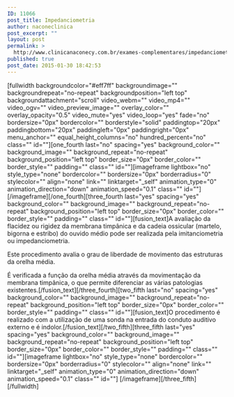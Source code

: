 ```yaml
---
ID: 11066
post_title: Impedanciometria
author: naconeclinica
post_excerpt: ""
layout: post
permalink: >
  http://www.clinicanaconecy.com.br/exames-complementares/impedanciometria/
published: true
post_date: 2015-01-30 18:42:53
---
```

[fullwidth backgroundcolor="#eff7ff" backgroundimage="" backgroundrepeat="no-repeat" backgroundposition="left top" backgroundattachment="scroll" video_webm="" video_mp4="" video_ogv="" video_preview_image="" overlay_color="" overlay_opacity="0.5" video_mute="yes" video_loop="yes" fade="no" bordersize="0px" bordercolor="" borderstyle="solid" paddingtop="20px" paddingbottom="20px" paddingleft="0px" paddingright="0px" menu_anchor="" equal_height_columns="no" hundred_percent="no" class="" id=""][one_fourth last="no" spacing="yes" background_color="" background_image="" background_repeat="no-repeat" background_position="left top" border_size="0px" border_color="" border_style="" padding="" class="" id=""][imageframe lightbox="no" style_type="none" bordercolor="" bordersize="0px" borderradius="0" stylecolor="" align="none" link="" linktarget="_self" animation_type="0" animation_direction="down" animation_speed="0.1" class="" id=""] <img alt="" src="http://www.clinicanaconecy.com.br/wp-content/uploads/2015/01/Impedanciometria01.jpg" />[/imageframe][/one_fourth][three_fourth last="yes" spacing="yes" background_color="" background_image="" background_repeat="no-repeat" background_position="left top" border_size="0px" border_color="" border_style="" padding="" class="" id=""][fusion_text]A avaliação da flacidez ou rigidez da membrana timpânica e da cadeia ossicular (martelo, bigorna e estribo) do ouvido médio pode ser realizada pela imitanciometria ou impedanciometria.

Este procedimento avalia o grau de liberdade de movimento das estruturas da orelha média.

É verificada a função da orelha média através da movimentação da membrana timpânica, o que permite diferenciar as várias patologias existentes.[/fusion_text][/three_fourth][two_fifth last="no" spacing="yes" background_color="" background_image="" background_repeat="no-repeat" background_position="left top" border_size="0px" border_color="" border_style="" padding="" class="" id=""][fusion_text]O procedimento é realizado com a utilização de uma sonda na entrada do conduto auditivo externo e é indolor.[/fusion_text][/two_fifth][three_fifth last="yes" spacing="yes" background_color="" background_image="" background_repeat="no-repeat" background_position="left top" border_size="0px" border_color="" border_style="" padding="" class="" id=""][imageframe lightbox="no" style_type="none" bordercolor="" bordersize="0px" borderradius="0" stylecolor="" align="none" link="" linktarget="_self" animation_type="0" animation_direction="down" animation_speed="0.1" class="" id=""] <img alt="" src="http://www.clinicanaconecy.com.br/wp-content/uploads/2015/01/Impedanciometria02.jpg" />[/imageframe][/three_fifth][/fullwidth]